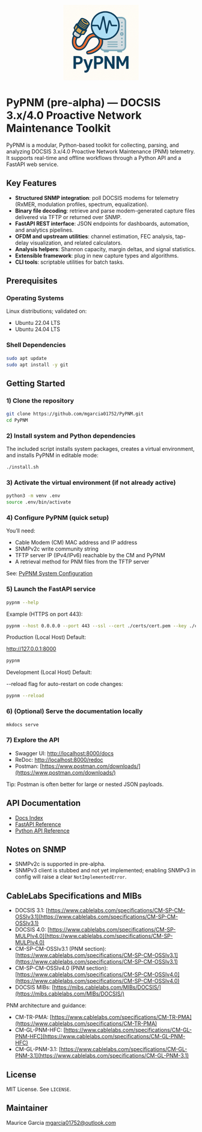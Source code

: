 <p align="center">
  <a href="docs/index.md">
    <picture>
      <source srcset="docs/images/logo/pypnm-dark-mode.png" media="(prefers-color-scheme: dark)" />
      <img src="docs/images/logo/pypnm-light-mode.png" alt="PyPNM Logo" width="200" />
    </picture>
  </a>
</p>

# PyPNM (pre-alpha) — DOCSIS 3.x/4.0 Proactive Network Maintenance Toolkit

PyPNM is a modular, Python-based toolkit for collecting, parsing, and analyzing DOCSIS 3.x/4.0 Proactive Network Maintenance (PNM) telemetry. It supports real-time and offline workflows through a Python API and a FastAPI web service.

## Key Features

* **Structured SNMP integration**: poll DOCSIS modems for telemetry (RxMER, modulation profiles, spectrum, equalization).
* **Binary file decoding**: retrieve and parse modem-generated capture files delivered via TFTP or returned over SNMP.
* **FastAPI REST interface**: JSON endpoints for dashboards, automation, and analytics pipelines.
* **OFDM and upstream utilities**: channel estimation, FEC analysis, tap-delay visualization, and related calculators.
* **Analysis helpers**: Shannon capacity, margin deltas, and signal statistics.
* **Extensible framework**: plug in new capture types and algorithms.
* **CLI tools**: scriptable utilities for batch tasks.

## Prerequisites

### Operating Systems

Linux distributions; validated on:

* Ubuntu 22.04 LTS
* Ubuntu 24.04 LTS

### Shell Dependencies

```bash
sudo apt update
sudo apt install -y git
```

## Getting Started

### 1) Clone the repository

```bash
git clone https://github.com/mgarcia01752/PyPNM.git
cd PyPNM
```

### 2) Install system and Python dependencies

The included script installs system packages, creates a virtual environment, and installs PyPNM in editable mode:

```bash
./install.sh
```

### 3) Activate the virtual environment (if not already active)

```bash
python3 -m venv .env
source .env/bin/activate
```

### 4) Configure PyPNM (quick setup)

You’ll need:

* Cable Modem (CM) MAC address and IP address
* SNMPv2c write community string
* TFTP server IP (IPv4/IPv6) reachable by the CM and PyPNM
* A retrieval method for PNM files from the TFTP server

See: [PyPNM System Configuration](docs/api/fast-api/pypnm/system/system_config.md)

### 5) Launch the FastAPI service

```bash
pypnm --help
```

Example (HTTPS on port 443):

```bash
pypnm --host 0.0.0.0 --port 443 --ssl --cert ./certs/cert.pem --key ./certs/key.pem
```

Production (Local Host) Default:

http://127.0.0.1:8000 

```bash
pypnm
```

Development (Local Host) Default:

--reload flag for auto-restart on code changes:

```bash
pypnm --reload
```

### 6) (Optional) Serve the documentation locally

```bash
mkdocs serve
```

### 7) Explore the API

* Swagger UI: [http://localhost:8000/docs](http://localhost:8000/docs)
* ReDoc: [http://localhost:8000/redoc](http://localhost:8000/redoc)
* Postman: [https://www.postman.com/downloads/](https://www.postman.com/downloads/)

Tip: Postman is often better for large or nested JSON payloads.

## API Documentation

* [Docs Index](./docs/index.md)
* [FastAPI Reference](./docs/api/fast-api/index.md)
* [Python API Reference](./docs/api/python/index.md)

## Notes on SNMP

* SNMPv2c is supported in pre-alpha.
* SNMPv3 client is stubbed and not yet implemented; enabling SNMPv3 in config will raise a clear `NotImplementedError`.

## CableLabs Specifications and MIBs

* DOCSIS 3.1: [https://www.cablelabs.com/specifications/CM-SP-CM-OSSIv3.1](https://www.cablelabs.com/specifications/CM-SP-CM-OSSIv3.1)
* DOCSIS 4.0: [https://www.cablelabs.com/specifications/CM-SP-MULPIv4.0](https://www.cablelabs.com/specifications/CM-SP-MULPIv4.0)
* CM-SP-CM-OSSIv3.1 (PNM section): [https://www.cablelabs.com/specifications/CM-SP-CM-OSSIv3.1](https://www.cablelabs.com/specifications/CM-SP-CM-OSSIv3.1)
* CM-SP-CM-OSSIv4.0 (PNM section): [https://www.cablelabs.com/specifications/CM-SP-CM-OSSIv4.0](https://www.cablelabs.com/specifications/CM-SP-CM-OSSIv4.0)
* DOCSIS MIBs: [https://mibs.cablelabs.com/MIBs/DOCSIS/](https://mibs.cablelabs.com/MIBs/DOCSIS/)

PNM architecture and guidance:

* CM-TR-PMA: [https://www.cablelabs.com/specifications/CM-TR-PMA](https://www.cablelabs.com/specifications/CM-TR-PMA)
* CM-GL-PNM-HFC: [https://www.cablelabs.com/specifications/CM-GL-PNM-HFC](https://www.cablelabs.com/specifications/CM-GL-PNM-HFC)
* CM-GL-PNM-3.1: [https://www.cablelabs.com/specifications/CM-GL-PNM-3.1](https://www.cablelabs.com/specifications/CM-GL-PNM-3.1)

## License

MIT License. See `LICENSE`.

## Maintainer

Maurice Garcia
[mgarcia01752@outlook.com](mailto:mgarcia01752@outlook.com)
